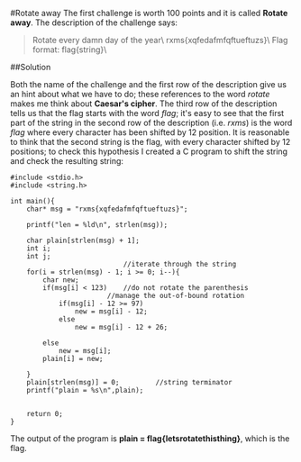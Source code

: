 #Rotate away
The first challenge is worth 100 points and it is called **Rotate away**. The description of the challenge says:

>Rotate every damn day of the year\\
>rxms{xqfedafmfqftueftuzs}\\
>Flag format: flag{string}\\

##Solution

Both the name of the challenge and the first row of the description give us an hint about what we have to do; these references to the word *rotate* makes me think about **Caesar's cipher**. The third row of the description tells us that the flag starts with the word *flag*; it's easy to see that the first part of the string in the second row of the description (i.e. *rxms*) is the word *flag* where every character has been shifted by 12 position. It is reasonable to think that the second string is the flag, with every character shifted by 12 positions; to check this hypothesis I created a C program to shift the string and check the resulting string:


```
#include <stdio.h>
#include <string.h>

int main(){
    char* msg = "rxms{xqfedafmfqftueftuzs}";

    printf("len = %ld\n", strlen(msg));

    char plain[strlen(msg) + 1];
    int i;
    int j;
                            //iterate through the string
    for(i = strlen(msg) - 1; i >= 0; i--){  
        char new;
        if(msg[i] < 123)    //do not rotate the parenthesis
                        //manage the out-of-bound rotation
            if(msg[i] - 12 >= 97)  
                new = msg[i] - 12;
            else
                new = msg[i] - 12 + 26;
            
        else
            new = msg[i];
        plain[i] = new;
        
    }
    plain[strlen(msg)] = 0;         //string terminator
    printf("plain = %s\n",plain);


    return 0;
}
```

The output of the program is **plain = flag{letsrotatethisthing}**, which is the flag.
